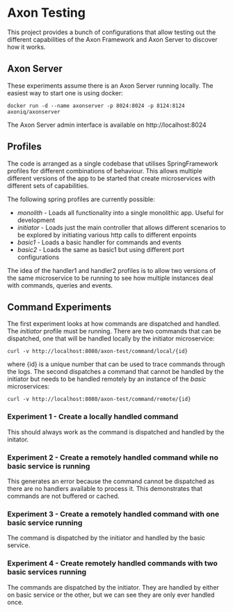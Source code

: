# Axon Testing

This project provides a bunch of configurations that allow testing out the different capabilities of
the Axon Framework and Axon Server to discover how it works.

## Axon Server

These experiments assume there is an Axon Server running locally. The easiest way to start one is using
docker:

    docker run -d --name axonserver -p 8024:8024 -p 8124:8124 axoniq/axonserver

The Axon Server admin interface is available on http://localhost:8024

## Profiles

The code is arranged as a single codebase that utilises SpringFramework profiles for different combinations
of behaviour. This allows multiple different versions of the app to be started that create microservices with
different sets of capabilities.

The following spring profiles are currently possible:

- *monolith* - Loads all functionality into a single monolithic app. Useful for development
- *initiator* - Loads just the main controller that allows different scenarios to be explored by initiating various http
  calls to different enpoints
- *basic1* - Loads a basic handler for commands and events
- *basic2* - Loads the same as basic1 but using different port configurations

The idea of the handler1 and handler2 profiles is to allow two versions of the same microservice to be running to
see how multiple instances deal with commands, queries and events.

## Command Experiments

The first experiment looks at how commands are dispatched and handled. The *initiator* profile must be running.
There are two commands that can be dispatched, one that will be handled locally by the initiator microservice:

    curl -v http://localhost:8080/axon-test/command/local/{id}

where {id} is a unique number that can be used to trace commands through the logs. The second dispatches
a command that cannot be handled by the initiator but needs to be handled remotely by an instance of the
*basic* microservices:

    curl -v http://localhost:8080/axon-test/command/remote/{id}

### Experiment 1 - Create a locally handled command

This should always work as the command is dispatched and handled by the initator.

### Experiment 2 - Create a remotely handled command while no basic service is running

This generates an error because the command cannot be dispatched as there are no handlers available to process
it. This demonstrates that commands are not buffered or cached.

### Experiment 3 - Create a remotely handled command with one basic service running

The command is dispatched by the initiator and handled by the basic service.

### Experiment 4 - Create remotely handled commands with two basic services running

The commands are dispatched by the initiator. They are handled by either on basic service or the other,
but we can see they are only ever handled once.
